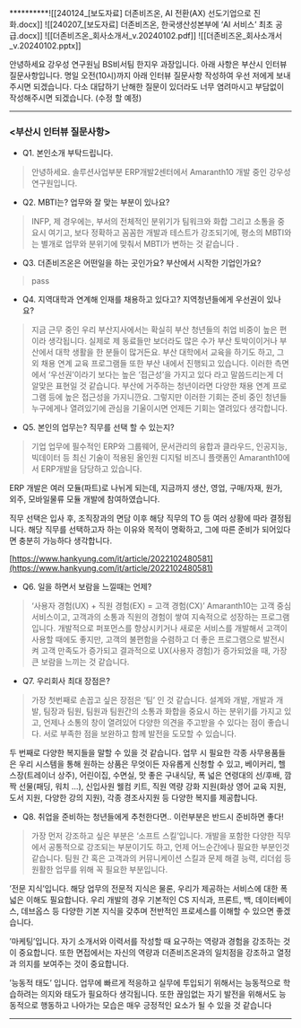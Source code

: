 **********![[240124_[보도자료] 더존비즈온, AI 전환(AX) 선도기업으로 진화.docx]]
![[240207_[보도자료] 더존비즈온, 한국생산성본부에 ‘AI 서비스’ 최초 공급.docx]]
![[더존비즈온_회사소개서_v.20240102.pdf]]
![[더존비즈온_회사소개서_v.20240102.pptx]]

안녕하세요 강우성 연구원님
BS비서팀 한지우 과장입니다.
아래 사항은 부산시 인터뷰 질문사항입니다.
명일 오전(10시)까지 아래 인터뷰 질문사항 작성하여 우선 저에게 보내주시면 되겠습니다.
다소 대답하기 난해한 질문이 있더라도 너무 염려마시고 부담없이 작성해주시면 되겠습니다.
(수정 할 예정)

---
### <부산시 인터뷰 질문사항>

- Q1. 본인소개 부탁드립니다.

> 안녕하세요. 솔루션사업부분 ERP개발2센터에서 Amaranth10 개발 중인 강우성 연구원입니다.

- Q2. MBTI는? 업무와 잘 맞는 부분이 있나요?

> INFP, 제 경우에는, 부서의 전체적인 분위기가 팀워크와 화합 그리고 소통을 중요시 여기고, 보다 정확하고 꼼꼼한 개발과 테스트가 강조되기에, 평소의 MBTI와는 별개로 업무와 분위기에 맞춰서 MBTI가 변하는 것 같습니다 .

- Q3. 더존비즈온은 어떤일을 하는 곳인가요? 부산에서 시작한 기업인가요?

> pass

- Q4. 지역대학과 연계해 인재를 채용하고 있다고? 지역청년들에게 우선권이 있나요?

> 지금 근무 중인 우리 부산지사에서는 확실히 부산 청년들의 취업 비중이 높은 편이라 생각됩니다. 실제로 제 동료들만 보더라도 많은 수가 부산 토박이이거나 부산에서 대학 생활을 한 분들이 많거든요. 부산 대학에서 교육을 하기도 하고, 그 외 채용 연계 교육 프로그램들 또한 부산 내에서 진행되고 있습니다. 이러한 측면에서 ‘우선권’이라기 보다는 높은 ‘접근성’을 가지고 있다 라고 말씀드리는게 더 알맞은 표현일 것 같습니다. 부산에 거주하는 청년이라면 다양한 채용 연계 프로그램 등에 높은 접근성을 가지니깐요. 그렇지만 이러한 기회는 준비 중인 청년들 누구에게나 열려있기에 관심을 기울이시면 언제든 기회는 열려있다 생각합니다.

- Q5. 본인의 업무는? 직무를 선택 할 수 있는지?

> 기업 업무에 필수적인 ERP와 그룹웨어, 문서관리의 융합과 클라우드, 인공지능, 빅데이터 등 최신 기술이 적용된 올인원 디지털 비즈니 플랫폼인 Amaranth10에서 ERP개발을 담당하고 있습니다.

ERP 개발은 여러 모듈(파트)로 나뉘게 되는데, 지금까지 생산, 영업, 구매/자재, 원가, 외주, 모바일물류 모듈 개발에 참여하였습니다.

직무 선택은 입사 후, 조직장과의 면담 이후 해당 직무의 TO 등 여러 상황에 따라 결정됩니다. 해당 직무를 선택하고자 하는 이유와 목적이 명확하고, 그에 따른 준비가 되어있다면 충분히 가능하다 생각합니다.

[https://www.hankyung.com/it/article/2022102480581](https://www.hankyung.com/it/article/2022102480581)

- Q6. 일을 하면서 보람을 느낄때는 언제?

> ‘사용자 경험(UX) + 직원 경험(EX) = 고객 경험(CX)’ Amaranth10는 고객 중심 서비스이고, 고객과의 소통과 직원의 경험이 쌓여 지속적으로 성장하는 프로그램입니다. 개발적으로 퍼포먼스를 향상시키거나 새로운 서비스를 개발해서 고객이 사용할 때에도 좋지만, 고객의 불편함을 수렴하고 더 좋은 프로그램으로 발전시켜 고객 만족도가 증가되고 결과적으로 UX(사용자 경험)가 증가되었을 때, 가장 큰 보람을 느끼는 것 같습니다.

- Q7. 우리회사 최대 장점은?

> 가장 첫번째로 손꼽고 싶은 장점은 ‘팀’ 인 것 같습니다. 설계와 개발, 개발과 개발, 팀장과 팀원, 팀원과 팀원간의 소통과 화합을 중요시 하는 분위기를 가지고 있고, 언제나 소통의 창이 열려있어 다양한 의견을 주고받을 수 있다는 점이 좋습니다. 서로 부족한 점을 보완하고 함께 발전을 도모할 수 있습니다.

두 번째로 다양한 복지들을 말할 수 있을 것 같습니다. 업무 시 필요한 각종 사무용품들은 우리 시스템을 통해 원하는 상품은 무엇이든 자유롭게 신청할 수 있고, 베이커리, 헬스장(트레이너 상주), 어린이집, 수면실, 맛 좋은 구내식당, 폭 넓은 연령대의 선/후배, 깜짝 선물(패딩, 워치 …), 신입사원 웰컴 키트, 직원 역량 강화 지원(화상 영어 교육 지원, 도서 지원, 다양한 강의 지원), 각종 경조사지원 등 다양한 복지를 제공합니다.

- Q8. 취업을 준비하는 청년들에게 추천한다면.. 이런부분은 반드시 준비하면 좋다!

> 가장 먼저 강조하고 싶은 부분은 ‘소프트 스킬’입니다. 개발을 포함한 다양한 직무에서 공통적으로 강조되는 부분이기도 하고, 언제 어느순간에나 필요한 부분인것같습니다. 팀원 간 혹은 고객과의 커뮤니케이션 스킬과 문제 해결 능력, 리더쉽 등 원활한 업무를 위해 꼭 필요한 부분입니다.

’전문 지식’입니다. 해당 업무의 전문적 지식은 물론, 우리가 제공하는 서비스에 대한 폭넓은 이해도 필요합니다. 우리 개발의 경우 기본적인 CS 지식과, 프론트, 백, 데이터베이스, 데브옵스 등 다양한 기본 지식을 갖추며 전반적인 프로세스를 이해할 수 있으면 좋겠습니다.

’마케팅’입니다. 자기 소개서와 이력서를 작성할 때 요구하는 역량과 경험을 강조하는 것이 중요합니다. 또한 면접에서는 자신의 역량과 더존비즈온과의 일치점을 강조하고 열정과 의지를 보여주는 것이 중요합니다.

’능동적 태도’ 입니다. 업무에 빠르게 적응하고 실무에 투입되기 위해서는 능동적으로 학습하려는 의지와 태도가 필요하다 생각됩니다. 또한 끊임없는 자기 발전을 위해서도 능동적으로 행동하고 나아가는 모습은 매우 긍정적인 요소가 될 수 있을 것 같습니다

---